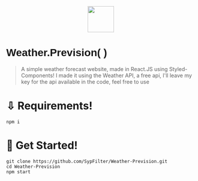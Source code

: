 <div align="center">
    <img src="https://ssl.gstatic.com/onebox/weather/64/partly_cloudy.png" width="70">
</div>

# <span style="font-family: 'Gill Sans', 'Gill Sans MT', Calibri, 'Trebuchet MS', sans-serif; ">Weather.Prevision( )<span>

> A simple weather forecast website, made in React.JS using Styled-Components! I made it using the Weather API, a free api, I'll leave my key for the api available in the code, feel free to use

# ⇩ Requirements!

```
npm i
```

# 🚀 Get Started!
```
git clone https://github.com/SypFilter/Weather-Prevision.git
cd Weather-Prevision
npm start
```